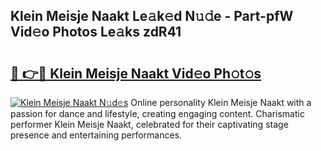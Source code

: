 ## Klein Meisje Naakt Le𝚊k𝚎d N𝚞𝚍e - Part-pfW Vid𝚎o Photos Le𝚊ks zdR41

# <h2><a href="http://fb4xzem.evod.top/?m=Klein+Meisje+Naakt">🔗 👉🔴 Klein Meisje Naakt Vid𝚎o Ph𝚘t𝚘s</a></h2>

[![Klein Meisje Naakt N𝚞d𝚎s](https://i.imgur.com/8V9OHl7.gif)](http://fb4xzem.evod.top/?m=Klein+Meisje+Naakt)
Online personality Klein Meisje Naakt with a passion for dance and lifestyle, creating engaging content. Charismatic performer Klein Meisje Naakt, celebrated for their captivating stage presence and entertaining performances. 
